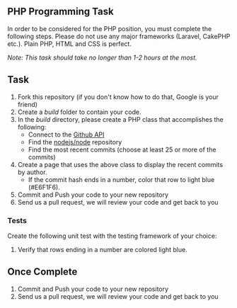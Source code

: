 ## PHP Programming Task

In order to be considered for the PHP position, you must complete the following steps.
Please do not use any major frameworks (Laravel, CakePHP etc.). Plain PHP, HTML and CSS is perfect.

*Note: This task should take no longer than 1-2 hours at the most.*


## Task

1. Fork this repository (if you don't know how to do that, Google is your friend)
2. Create a *build* folder to contain your code.
3. In the *build* directory, please create a PHP class that accomplishes the following:
	- Connect to the [Github API](http://developer.github.com/)
	- Find the [nodejs/node](https://github.com/nodejs/node) repository
	- Find the most recent commits (choose at least 25 or more of the commits)
4. Create a page that uses the above class to display the recent commits by author.
	- If the commit hash ends in a number, color that row to light blue (#E6F1F6).
5. Commit and Push your code to your new repository
6. Send us a pull request, we will review your code and get back to you

### Tests

Create the following unit test with the testing framework of your choice:
  1.  Verify that rows ending in a number are colored light blue.

## Once Complete
1. Commit and Push your code to your new repository
2. Send us a pull request, we will review your code and get back to you
